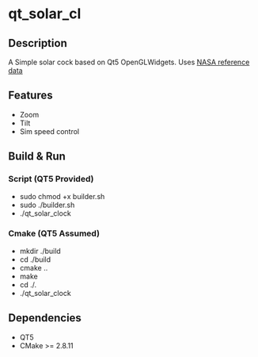 # qt_solar_cl
## Description
A Simple solar cock based on Qt5 OpenGLWidgets. Uses [NASA reference data](https://omniweb.gsfc.nasa.gov/coho/helios/planet.html)

## Features
- Zoom
- Tilt
- Sim speed control

## Build & Run

### Script (QT5 Provided)
- sudo chmod +x builder.sh
- sudo ./builder.sh
- ./qt_solar_clock

### Cmake (QT5 Assumed)
- mkdir ./build
- cd ./build
- cmake ..
- make 
- cd ./.
- ./qt_solar_clock

## Dependencies
- QT5
- CMake >= 2.8.11
